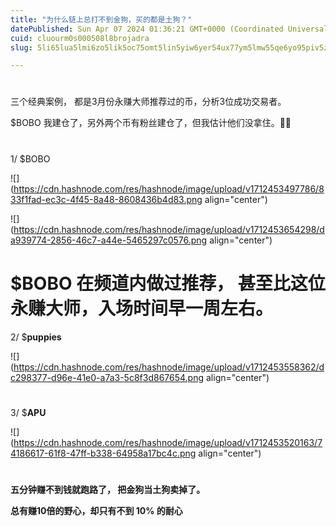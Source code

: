 ```yaml
---
title: "为什么链上总打不到金狗，买的都是土狗？"
datePublished: Sun Apr 07 2024 01:36:21 GMT+0000 (Coordinated Universal Time)
cuid: cluourm0s000508l8brojadra
slug: 5li65lua5lmi6zo5lik5oc75omt5lin5yiw6yer54ux77ym5lmw55qe6yo95piv5zyf54ux77yfia

---
```


#   
  
  
三个经典案例， 都是3月份永赚大师推荐过的币，分析3位成功交易者。  
  
$BOBO 我建仓了，另外两个币有粉丝建仓了，但我估计他们没拿住。😮‍💨

#   
  
1/ $BOBO  

![](https://cdn.hashnode.com/res/hashnode/image/upload/v1712453497786/833f1fad-ec3c-4f45-8a48-8608436b4d83.png align="center")

![](https://cdn.hashnode.com/res/hashnode/image/upload/v1712453654298/da939774-2856-46c7-a44e-5465297c0576.png align="center")

# $BOBO 在频道内做过推荐， 甚至比这位永赚大师，入场时间早一周左右。  
  
  
  
2/ $**puppies**

![](https://cdn.hashnode.com/res/hashnode/image/upload/v1712453558362/dc298377-d96e-41e0-a7a3-5c8f3d867654.png align="center")

#   
  
  
3/ $**APU**

![](https://cdn.hashnode.com/res/hashnode/image/upload/v1712453520163/74186617-61f8-47ff-b338-64958a17bc4c.png align="center")

#   
  
  
  
**五分钟赚不到钱就跑路了， 把金狗当土狗卖掉了。**  
  
  
  
**总有赚10倍的野心，却只有不到 10% 的耐心**

#